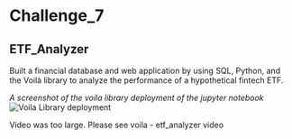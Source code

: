 # Challenge_7

## ETF_Analyzer
Built a financial database and web application by using SQL, Python, and the Voilà library to analyze the performance of a hypothetical fintech ETF.

_A screenshot of the voila library deployment of the jupyter notebook_
![Voila Library deployment](https://user-images.githubusercontent.com/101282610/189863883-d65bb4c8-e722-4e4f-b10f-76851dfb4526.png)

Video was too large. Please see voila - etf_analyzer video
